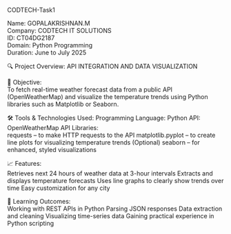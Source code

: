 CODTECH-Task1

Name: GOPALAKRISHNAN.M                                                            
Company: CODTECH IT SOLUTIONS                                             
ID: CT04DG2187                                                                      
Domain: Python Programming                                                        
Duration: June to July 2025                                                                       

🔍 Project Overview: API INTEGRATION AND DATA VISUALIZATION                                              

🎯 Objective:                                                                                                       
To fetch real-time weather forecast data from a public API (OpenWeatherMap) and visualize the temperature trends using Python libraries such as Matplotlib or Seaborn.

🛠️ Tools & Technologies Used:
Programming Language: Python
API: OpenWeatherMap API
Libraries:                                                                                                        
requests – to make HTTP requests to the API
matplotlib.pyplot – to create line plots for visualizing temperature trends
(Optional) seaborn – for enhanced, styled visualizations

📈 Features:                                                                                           
Retrieves next 24 hours of weather data at 3-hour intervals
Extracts and displays temperature forecasts
Uses line graphs to clearly show trends over time
Easy customization for any city

📌 Learning Outcomes:                                                                                 
Working with REST APIs in Python
Parsing JSON responses
Data extraction and cleaning
Visualizing time-series data
Gaining practical experience in Python scripting
